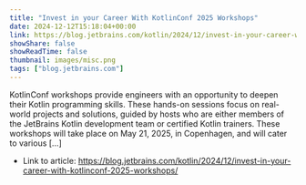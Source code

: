 ```yaml
---
title: "Invest in your Career With KotlinConf 2025 Workshops"
date: 2024-12-12T15:18:04+00:00
link: https://blog.jetbrains.com/kotlin/2024/12/invest-in-your-career-with-kotlinconf-2025-workshops/
showShare: false
showReadTime: false
thumbnail: images/misc.png
tags: ["blog.jetbrains.com"]
---
```

KotlinConf workshops provide engineers with an opportunity to deepen their Kotlin programming skills. These hands-on sessions focus on real-world projects and solutions, guided by hosts who are either members of the JetBrains Kotlin development team or certified Kotlin trainers. These workshops will take place on May 21, 2025, in Copenhagen, and will cater to various […]

- Link to article: https://blog.jetbrains.com/kotlin/2024/12/invest-in-your-career-with-kotlinconf-2025-workshops/